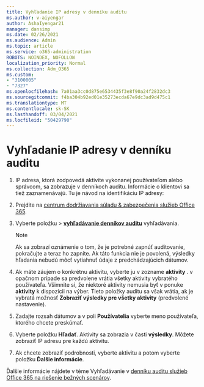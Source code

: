 ```yaml
---
title: Vyhľadanie IP adresy v denníku auditu
ms.author: v-aiyengar
author: AshaIyengar21
manager: dansimp
ms.date: 02/26/2021
ms.audience: Admin
ms.topic: article
ms.service: o365-administration
ROBOTS: NOINDEX, NOFOLLOW
localization_priority: Normal
ms.collection: Adm_O365
ms.custom:
- "3100005"
- "7327"
ms.openlocfilehash: 7a01aa3cc0d875e6534435f3e8f90a24f2832dc3
ms.sourcegitcommit: f4ba304b92ed01e35273ecda67e9dc3ad9d475c1
ms.translationtype: MT
ms.contentlocale: sk-SK
ms.lasthandoff: 03/04/2021
ms.locfileid: "50429790"
---
```

# <a name="find-the-ip-address-in-audit-log"></a>Vyhľadanie IP adresy v denníku auditu

1. IP adresa, ktorá zodpovedá aktivite vykonanej používateľom alebo správcom, sa zobrazuje v denníkoch auditu. Informácie o klientovi sa tiež zaznamenávajú. Tu je návod na identifikáciu IP adresy:

1. Prejdite na [centrum dodržiavania súladu & zabezpečenia služieb Office 365](https://go.microsoft.com/fwlink/p/?linkid=2077143).
1. Vyberte položku  >  **[vyhľadávanie denníkov auditu](https://go.microsoft.com/fwlink/?linkid=2103759)** vyhľadávania.
    > [!NOTE]
    > Ak sa zobrazí oznámenie o tom, že je potrebné zapnúť auditovanie, pokračujte a teraz ho zapnite. Ak táto funkcia nie je povolená, výsledky hľadania nebudú môcť vytiahnuť údaje z predchádzajúcich dátumov.
1. Ak máte záujem o konkrétnu aktivitu, vyberte ju v zozname **aktivity** . v opačnom prípade sa predvolene vrátia všetky aktivity vybratého používateľa. Všimnite si, že niektoré aktivity nemusia byť v ponuke **aktivity** k dispozícii na výber. Tieto položky auditu sa však vrátia, ak je vybratá možnosť **Zobraziť výsledky pre všetky aktivity** (predvolené nastavenie).
1. Zadajte rozsah dátumov a v poli **Používatelia** vyberte meno používateľa, ktorého chcete preskúmať.
1. Vyberte položku **Hľadať**. Aktivity sa zobrazia v časti **výsledky**. Môžete zobraziť IP adresu pre každú aktivitu.
1. Ak chcete zobraziť podrobnosti, vyberte aktivitu a potom vyberte položku **Ďalšie informácie**.

Ďalšie informácie nájdete v téme Vyhľadávanie v [denníku auditu služieb Office 365 na riešenie bežných scenárov](https://go.microsoft.com/fwlink/?linkid=2103944).